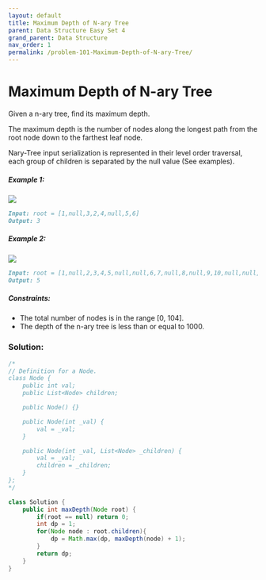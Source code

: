 ```yaml
---
layout: default
title: Maximum Depth of N-ary Tree
parent: Data Structure Easy Set 4
grand_parent: Data Structure
nav_order: 1
permalink: /problem-101-Maximum-Depth-of-N-ary-Tree/
---
```

# Maximum Depth of N-ary Tree

Given a n-ary tree, find its maximum depth.

The maximum depth is the number of nodes along the longest path from the root node down to the farthest leaf node.

Nary-Tree input serialization is represented in their level order traversal, each group of children is separated by the null value (See examples).

##### Example 1:
![](../../assets/images/ds/narytreeexample.png)
```markdown
Input: root = [1,null,3,2,4,null,5,6]
Output: 3
```
##### Example 2:
![](../../assets/images/ds/sample_4_964.png)
```markdown
Input: root = [1,null,2,3,4,5,null,null,6,7,null,8,null,9,10,null,null,11,null,12,null,13,null,null,14]
Output: 5
```
##### Constraints:
* The total number of nodes is in the range [0, 104].
* The depth of the n-ary tree is less than or equal to 1000.

### Solution:
```java
/*
// Definition for a Node.
class Node {
    public int val;
    public List<Node> children;

    public Node() {}

    public Node(int _val) {
        val = _val;
    }

    public Node(int _val, List<Node> _children) {
        val = _val;
        children = _children;
    }
};
*/

class Solution {
    public int maxDepth(Node root) {
        if(root == null) return 0;
        int dp = 1;
        for(Node node : root.children){
            dp = Math.max(dp, maxDepth(node) + 1);
        }
        return dp;
    }
}
```





